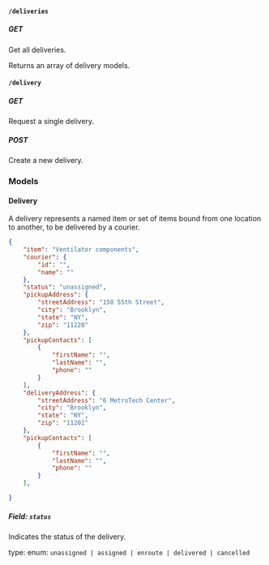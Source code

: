 #### `/deliveries`

##### GET

Get all deliveries.

Returns an array of delivery models.

#### `/delivery`

##### GET

Request a single delivery.

##### POST

Create a new delivery.

### Models

#### Delivery

A delivery represents a named item or set of items bound from one location to another, to be delivered by a courier.

```json
{
    "item": "Ventilator components",
    "courier": {
        "id": "",
        "name": ""
    },
    "status": "unassigned",
    "pickupAddress": {
        "streetAddress": "150 55th Street",
        "city": "Brooklyn",
        "state": "NY",
        "zip": "11220"
    },
    "pickupContacts": [
        {
            "firstName": "",
            "lastName": "",
            "phone": ""
        }
    ],
    "deliveryAddress": {
        "streetAddress": "6 MetroTech Center",
        "city": "Brooklyn",
        "state": "NY",
        "zip": "11201"
    },
    "pickupContacts": [
        {
            "firstName": "",
            "lastName": "",
            "phone": ""
        }
    ],

}
```

##### Field: `status`

Indicates the status of the delivery.

type: enum: `unassigned | assigned | enroute | delivered | cancelled`
